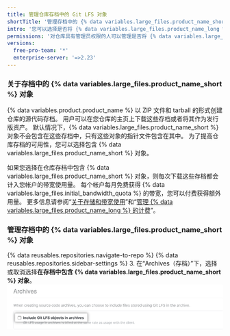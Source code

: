 ```yaml
---
title: 管理仓库存档中的 Git LFS 对象
shortTitle: '管理存档中的 {% data variables.large_files.product_name_short %} 对象'
intro: '您可以选择是否将 {% data variables.large_files.product_name_long %} ({% data variables.large_files.product_name_short %}) 对象包含在源代码存档（例如 {% data variables.product.product_name %} 为仓库创建的 ZIP 文件和 tarball）中。'
permissions: '对仓库具有管理员权限的人可以管理是否将 {% data variables.large_files.product_name_short %} 对象包含在仓库的存档中。'
versions:
  free-pro-team: '*'
  enterprise-server: '=>2.23'
---
```


### 关于存档中的 {% data variables.large_files.product_name_short %} 对象

{% data variables.product.product_name %} 以 ZIP 文件和 tarball 的形式创建仓库的源代码存档。 用户可以在您仓库的主页上下载这些存档或者将其作为发行版资产。 默认情况下，{% data variables.large_files.product_name_short %} 对象不会包含在这些存档中，只有这些对象的指针文件包含在其中。 为了提高仓库存档的可用性，您可以选择包含 {% data variables.large_files.product_name_short %} 对象。

如果您选择在仓库存档中包含 {% data variables.large_files.product_name_short %} 对象，则每次下载这些存档都会计入您帐户的带宽使用量。 每个帐户每月免费获得 {% data variables.large_files.initial_bandwidth_quota %} 的带宽，您可以付费获得额外用量。 更多信息请参阅“[关于存储和带宽使用](/github/managing-large-files/about-storage-and-bandwidth-usage)”和“[管理 {% data variables.large_files.product_name_long %} 的计费](/github/setting-up-and-managing-billing-and-payments-on-github/managing-billing-for-git-large-file-storage)”。

### 管理存档中的 {% data variables.large_files.product_name_short %} 对象

{% data reusables.repositories.navigate-to-repo %}
{% data reusables.repositories.sidebar-settings %}
3. 在“Archives（存档）”下，选择或取消选择**在存档中包含 {% data variables.large_files.product_name_short %} 对象**。 ![在存档中包含 {% data variables.large_files.product_name_short %} 对象的复选框](/assets/images/help/repository/include-git-lfs-objects-checkbox.png)
